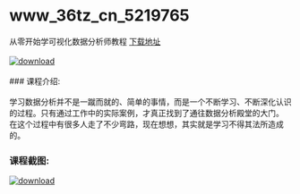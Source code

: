 # www_36tz_cn_5219765
从零开始学可视化数据分析师教程
[下载地址](http://www.36tz.cn/article/5219765 "下载地址")
<br/></br>[![download](http://36tz.cn/muke_img/2021_05_1-12-300x156.png "下载地址")](http://www.36tz.cn/article/5219765 "下载地址")
<br/></br>### 课程介绍:<br/></br>学习数据分析并不是一蹴而就的、简单的事情，而是一个不断学习、不断深化认识的过程。只有通过工作中的实际案例，才真正找到了通往数据分析殿堂的大门。
在这个过程中有很多人走了不少弯路，现在想想，其实就是学习不得其法所造成的。

### 课程截图:
[![download](http://36tz.cn/muke_img/2021_05_2-14.png "下载地址")](http://www.36tz.cn/article/5219765 "下载地址")

